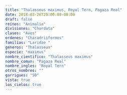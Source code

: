 ```yaml
---
title: "Thalasseus maximus, Royal Tern, Pagaza Real"
date: 2018-03-26T20:00:00-00:00
draft: false
reinos: "Animalia"
divisiones: "Chordata"
clases: "Aves"
ordenes: "Charadriiformes"
familias: "Laridae "
generos: "Thalasseus"
especie: "maximus"
nombre_cientifico: "Thalasseus maximus"
nombre_comun: "Pagaza Real"
nombre_ingles: "Royal Tern"
otros_nombres: ""
garrigues: "50"
vista: true
los_cielos: true
---
```

